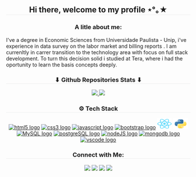 <h2 aria-hidden="true"  align="center" style="border-bottom: #d9dbdb77 solid 1px;">Hi there, welcome to my profile ⋆°｡★</h2>

<h3 aria-hidden="true" align="center" >A litle about me:</h3>
<!-- <p>Sou graduada em Ciências Econômicas pela Universidade Paulista - Unip, tenho experiência em levantamento de dados sobre Mercado de trabalho e relatórios de faturamentos.Atualmente estou em transição de carreira para a área de tecnologia tendo foco de atuação no desenvolvimento full stack. Para tornar essa decisão mais sólida fiz o curso de Full Stack Development na Tera, onde tive a oportunidade de aprender na prática os conceitos base com mais pronfundidade. </p> -->
  <p>I've a degree in Economic Sciences from Universidade Paulista - Unip, i've experience in data survey on the labor market and billing reports . I am currenltly in carrer transition to the technology area with focus on full stack development. To turn this decision solid i studied at Tera, where i had the oportunity to learn the basis concepts deeply.</p>

<h3 aria-hidden="true" align="center" style="border-bottom: #d9dbdb77 solid 1px;">⬇︎ Github Repositories Stats ⬇︎</h3>

<div align="center">
  
<a href="https://github.com/nayaracferreira">
<img height="180em" src="https://github-readme-stats.vercel.app/api?username=nayaracferreira&show_icons=true&theme=gruvbox_light&include_all_commits=true&count_private=true"/>
<img height="180em" src="https://github-readme-stats.vercel.app/api/top-langs/?username=nayaracferreira&layout=compact&langs_count=7&theme=gruvbox_light"/>    
</div>   
      
<h3 aria-hidden="true" align="center"style="border-bottom: #d9dbdb77 solid 1px;"><a></a>⚙️ Tech Stack</h3>

<div align="center" dir="auto">                       
          
<a target="_blank" rel="noopener noreferrer nofollow" href="https://camo.githubusercontent.com/da7acacadecf91d6dc02efcd2be086bb6d78ddff19a1b7a0ab2755a6fda8b1e9/68747470733a2f2f63646e2e6a7364656c6976722e6e65742f67682f64657669636f6e732f64657669636f6e2f69636f6e732f68746d6c352f68746d6c352d6f726967696e616c2e737667">
<img src="https://camo.githubusercontent.com/da7acacadecf91d6dc02efcd2be086bb6d78ddff19a1b7a0ab2755a6fda8b1e9/68747470733a2f2f63646e2e6a7364656c6976722e6e65742f67682f64657669636f6e732f64657669636f6e2f69636f6e732f68746d6c352f68746d6c352d6f726967696e616c2e737667" height="26" width="42" alt="html5 logo" data-canonical-src="https://cdn.jsdelivr.net/gh/devicons/devicon/icons/html5/html5-original.svg" style="max-width: 100%;"></a>
                       
<a target="_blank" rel="noopener noreferrer nofollow" href="https://camo.githubusercontent.com/2e496d4bfc6f753ddca87b521ce95c88219f77800212ffa6d4401ad368c82170/68747470733a2f2f63646e2e6a7364656c6976722e6e65742f67682f64657669636f6e732f64657669636f6e2f69636f6e732f637373332f637373332d6f726967696e616c2e737667">
<img src="https://camo.githubusercontent.com/2e496d4bfc6f753ddca87b521ce95c88219f77800212ffa6d4401ad368c82170/68747470733a2f2f63646e2e6a7364656c6976722e6e65742f67682f64657669636f6e732f64657669636f6e2f69636f6e732f637373332f637373332d6f726967696e616c2e737667" height="26" width="42" alt="css3 logo" data-canonical-src="https://cdn.jsdelivr.net/gh/devicons/devicon/icons/css3/css3-original.svg" style="max-width: 100%;"></a>
            
<a target="_blank" rel="noopener noreferrer nofollow" href="https://camo.githubusercontent.com/442c452cb73752bb1914ce03fce2017056d651a2099696b8594ddf5ccc74825e/68747470733a2f2f63646e2e6a7364656c6976722e6e65742f67682f64657669636f6e732f64657669636f6e2f69636f6e732f6a6176617363726970742f6a6176617363726970742d6f726967696e616c2e737667">
<img src="https://camo.githubusercontent.com/442c452cb73752bb1914ce03fce2017056d651a2099696b8594ddf5ccc74825e/68747470733a2f2f63646e2e6a7364656c6976722e6e65742f67682f64657669636f6e732f64657669636f6e2f69636f6e732f6a6176617363726970742f6a6176617363726970742d6f726967696e616c2e737667" height="26" width="42" alt="javascript logo" data-canonical-src="https://cdn.jsdelivr.net/gh/devicons/devicon/icons/javascript/javascript-original.svg" style="max-width: 100%;"></a>

<a target="_blank" rel="noopener noreferrer nofollow" href="https://camo.githubusercontent.com/c76217244e1b3700a87058abf858e20a313b06dfadd972121d0d42de5bd20fa5/68747470733a2f2f63646e2e6a7364656c6976722e6e65742f67682f64657669636f6e732f64657669636f6e2f69636f6e732f626f6f7473747261702f626f6f7473747261702d6f726967696e616c2e737667">
<img src="https://camo.githubusercontent.com/c76217244e1b3700a87058abf858e20a313b06dfadd972121d0d42de5bd20fa5/68747470733a2f2f63646e2e6a7364656c6976722e6e65742f67682f64657669636f6e732f64657669636f6e2f69636f6e732f626f6f7473747261702f626f6f7473747261702d6f726967696e616c2e737667" height="26" width="42" alt="bootstrap logo" data-canonical-src="https://cdn.jsdelivr.net/gh/devicons/devicon/icons/bootstrap/bootstrap-original.svg" style="max-width: 100%;"></a>
           
<a target="_blank" rel="noopener noreferrer nofollow" href="https://raw.githubusercontent.com/devicons/devicon/master/icons/react/react-original.svg">
<img alt="Rafa-React" height="30" width="40" src="https://raw.githubusercontent.com/devicons/devicon/master/icons/react/react-original.svg" style="max-width: 100%;"></a>

<a target="_blank" rel="noopener noreferrer nofollow" href="https://raw.githubusercontent.com/devicons/devicon/master/icons/python/python-original.svg">
<img  alt="Logo-Python" height="30" width="40" src="https://raw.githubusercontent.com/devicons/devicon/master/icons/python/python-original.svg" style="max-width: 100%;"></a>

<a target="_blank" rel="noopener noreferrer nofollow" href="https://user-images.githubusercontent.com/25181517/183896128-ec99105a-ec1a-4d85-b08b-1aa1620b2046.png">
<img height="40" alt="MySQL logo" src="https://user-images.githubusercontent.com/25181517/183896128-ec99105a-ec1a-4d85-b08b-1aa1620b2046.png" style="max-width: 100%;"></a>

<a target="_blank" rel="noopener noreferrer nofollow" href="https://user-images.githubusercontent.com/25181517/117208740-bfb78400-adf5-11eb-97bb-09072b6bedfc.png">
<img height="40" alt="postgreSQL logo" src="https://user-images.githubusercontent.com/25181517/117208740-bfb78400-adf5-11eb-97bb-09072b6bedfc.png" style="max-width: 100%;"></a>
            
<a target="_blank" rel="noopener noreferrer nofollow" href="https://user-images.githubusercontent.com/25181517/183568594-85e280a7-0d7e-4d1a-9028-c8c2209e073c.png">
<img height="40" alt="nodeJS logo" src="https://user-images.githubusercontent.com/25181517/183568594-85e280a7-0d7e-4d1a-9028-c8c2209e073c.png" style="max-width: 100%;"></a>

<a target="_blank" rel="noopener noreferrer nofollow" href="https://user-images.githubusercontent.com/25181517/182884177-d48a8579-2cd0-447a-b9a6-ffc7cb02560e.png">
<img height="35" alt="mongodb logo" src="https://user-images.githubusercontent.com/25181517/182884177-d48a8579-2cd0-447a-b9a6-ffc7cb02560e.png" style="max-width: 100%;"></a>
         
<a target="_blank" rel="noopener noreferrer nofollow" href="https://user-images.githubusercontent.com/25181517/192108891-d86b6220-e232-423a-bf5f-90903e6887c3.png">
<img height="30" alt="vscode logo"  src="https://user-images.githubusercontent.com/25181517/192108891-d86b6220-e232-423a-bf5f-90903e6887c3.png" style="max-width: 100%;"></a>
              
 </div>         
        
<h3 align="center" style="border-bottom: #d9dbdb77 solid 1px;">Connect with Me:</h3>

<div align="center">
<a href="https://instagram.com/naydcf?igshid=Yzg5MTU1MDY" target="_blank">
<img src="https://img.shields.io/badge/Instagram-E4405F?style=for-the-badge&logo=instagram&logoColor=white" target="_blank"></a> 

<a href="https://www.linkedin.com/in/nayara-c-ferreira" target="_blank">
<img src="https://img.shields.io/badge/-LinkedIn-%230077B5?style=for-the-badge&logo=linkedin&logoColor=white" target="_blank"></a> 

<a href="https://discord.com/channels/@Nayara#1952" target="_blank">
<img src="https://img.shields.io/badge/Discord-5865F2?style=for-the-badge&logo=discord&logoColor=white" target="_blank"></a> 
        
<a href = "mailto:nayara.dcf@gmail.com">
<img src="https://img.shields.io/badge/-Gmail-%23333?style=for-the-badge&logo=gmail&logoColor=white" target="_blank"></a>

<!--
</div>        
        
<h4 aria-hidden="true" align="center" style="border-bottom: #d9dbdb77 solid 1px;">⬇︎ My Commits ⬇︎</h4>       

<a target="_blank" rel="noopener noreferrer" href="https://github.com/nayaracferreira/nayaracferreira/blob/output/github-contribution-grid-snake.svg#gh-dark-mode-only"><img src="https://github.com/nayaracferreira/nayaracferreira/raw/output/github-contribution-grid-snake.svg#gh-dark-mode-only" alt="snake gif" style="max-width: 100%;"></a> 
   
</div>  
-->
